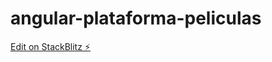 # angular-plataforma-peliculas

[Edit on StackBlitz ⚡️](https://stackblitz.com/edit/angular-plataforma-peliculas)